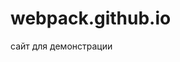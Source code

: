 # webpack.github.io
сайт для демонстрации

<div class="cont"></div>
<script src="./main.js"></script>
